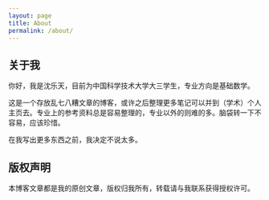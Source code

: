 ```yaml
---
layout: page
title: About
permalink: /about/
---
```


## 关于我

你好，我是沈乐天，目前为中国科学技术大学大三学生，专业方向是基础数学。

这是一个存放乱七八糟文章的博客，或许之后整理更多笔记可以并到（学术）个人主页去。专业上的参考资料总是容易整理的，专业以外的则难的多。脑袋转一下不容易，应该珍惜。

在我写出更多东西之前，我决定不说太多。

## 版权声明

本博客文章都是我的原创文章，版权归我所有，转载请与我联系获得授权许可。
